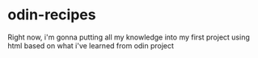 # odin-recipes
Right now, i'm gonna putting all my knowledge into my first project using html based on what i've learned from odin project